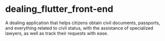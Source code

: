 # dealing_flutter_front-end
A dealing application that helps citizens obtain civil documents, passports, and everything related to civil status, with the assistance of specialized lawyers, as well as track their requests with ease.
